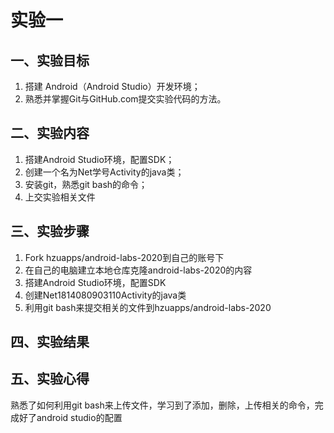 # 实验一
## 一、实验目标
1. 搭建 Android（Android Studio）开发环境；
2. 熟悉并掌握Git与GitHub.com提交实验代码的方法。
## 二、实验内容
1. 搭建Android Studio环境，配置SDK；
2. 创建一个名为Net学号Activity的java类；
3. 安装git，熟悉git bash的命令；
4. 上交实验相关文件
## 三、实验步骤
1. Fork hzuapps/android-labs-2020到自己的账号下
2. 在自己的电脑建立本地仓库克隆android-labs-2020的内容
3. 搭建Android Studio环境，配置SDK
4. 创建Net1814080903110Activity的java类
5. 利用git bash来提交相关的文件到hzuapps/android-labs-2020
## 四、实验结果

## 五、实验心得
熟悉了如何利用git bash来上传文件，学习到了添加，删除，上传相关的命令，完成好了android studio的配置
